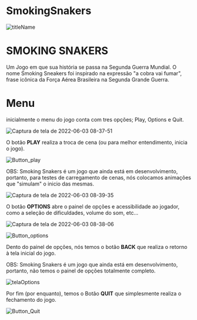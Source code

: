 # SmokingSnakers

![titleName](https://user-images.githubusercontent.com/102993693/170867513-6f25c192-07a6-4fa7-a1cf-51e5c29b4072.png)

# SMOKING SNAKERS

Um Jogo em que sua história se passa na Segunda Guerra Mundial. O nome Smoking Sneakers foi inspirado na expressão "a cobra vai fumar", frase icônica da Força Aérea Brasileira na Segunda Grande Guerra.

# Menu

inicialmente o menu do jogo conta com tres opções; Play, Options e Quit.

![Captura de tela de 2022-06-03 08-37-51](https://user-images.githubusercontent.com/102993693/171865320-ec32e882-a2d3-47e5-b761-79db8287a2b3.png)

O botão **PLAY** realiza a troca de cena (ou para melhor entendimento, inicia o jogo).

![Button_play](https://user-images.githubusercontent.com/102993693/170870302-cedf0dd0-f1a7-4ef1-9a07-e3696d3963ff.png)

OBS: Smoking Snakers é um jogo que ainda está em desenvolvimento, portanto, para testes de carregamento de cenas, nós colocamos animações que "simulam" o inicio das mesmas.

![Captura de tela de 2022-06-03 08-39-35](https://user-images.githubusercontent.com/102993693/171865426-3ce8c36e-9cd3-4c9f-bc8a-a0310a6721a1.png)

O botão **OPTIONS** abre o painel de opções e acessibilidade ao jogador, como a seleção de dificuldades, volume do som, etc...

![Captura de tela de 2022-06-03 08-38-06](https://user-images.githubusercontent.com/102993693/171865506-4c95613a-1599-4fe6-8098-65cc4d1943f0.png)

![Button_options](https://user-images.githubusercontent.com/102993693/170870324-fe77b6dc-3ad4-40d3-acef-5d1602b42312.png)

Dento do painel de opções, nós temos o botão **BACK** que realiza o retorno à tela inicial do jogo.

OBS: Smoking Snakers é um jogo que ainda está em desenvolvimento, portanto, não temos o painel de opções totalmente completo.

![telaOptions](https://user-images.githubusercontent.com/102993693/170870015-fd1b8477-d4c7-42fa-b5b6-a439f3417e83.png)

Por fim (por enquanto), temos o Botão **QUIT** que simplesmente realiza o fechamento do jogo.

![Button_Quit](https://user-images.githubusercontent.com/102993693/170870338-2afc0747-0071-489f-b697-861d6f141fe7.png)

